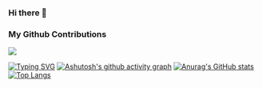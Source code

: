 ### Hi there 👋

<!--
**LHabc-me/LHabc-me** is a ✨ _special_ ✨ repository because its `README.md` (this file) appears on your GitHub profile.

Here are some ideas to get you started:

- 🔭 I’m currently working on ...
- 🌱 I’m currently learning ...
- 👯 I’m looking to collaborate on ...
- 🤔 I’m looking for help with ...
- 💬 Ask me about ...
- 📫 How to reach me: ...
- 😄 Pronouns: ...
- ⚡ Fun fact: ...
-->


### My Github Contributions
![](https://raw.githubusercontent.com/LHabc-me/LHabc-me/main/assets/github-contribution-grid-snake.svg)

<a href="https://git.io/typing-svg"><img src="https://readme-typing-svg.demolab.com?font=Fira+Code&pause=1000&repeat=false&width=435&lines=console.log('welcome')" alt="Typing SVG" /></a>
[![Ashutosh's github activity graph](https://github-readme-activity-graph.cyclic.app/graph?username=LHabc-me&theme=tokyo-night)]()
[![Anurag's GitHub stats](https://github-readme-stats.vercel.app/api?username=LHabc-me&count_private=true&theme=radical)]()
[![Top Langs](https://github-readme-stats.vercel.app/api/top-langs/?username=LHabc-me)]()
